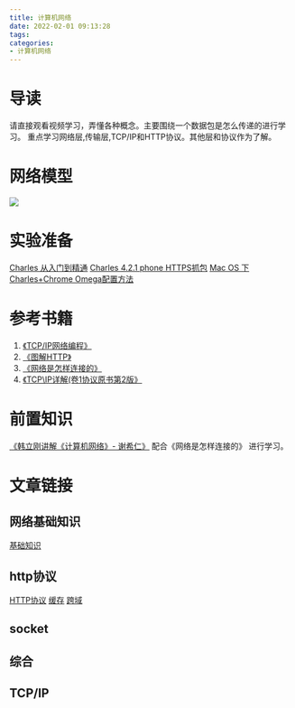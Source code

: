 ```yaml
---
title: 计算机网络
date: 2022-02-01 09:13:28
tags:
categories:
- 计算机网络
---
```


# 导读

请直接观看视频学习，弄懂各种概念。主要围绕一个数据包是怎么传递的进行学习。 重点学习网络层,传输层,TCP/IP和HTTP协议。其他层和协议作为了解。

# 网络模型
![](tcpip.jpg)

# 实验准备
[Charles 从入门到精通](http://blog.devtang.com/2015/11/14/charles-introduction/)
[Charles 4.2.1 phone HTTPS抓包](https://juejin.im/post/5a30a52a6fb9a0451d4175ed)
[Mac OS 下Charles+Chrome Omega配置方法](https://blog.csdn.net/liu251/article/details/52096142)

# 参考书籍 

1. [《TCP/IP网络编程》](https://item.jd.com/19081201624.html)
2. [《图解HTTP》](https://item.jd.com/12837057.html)
3. [《网络是怎样连接的》](https://item.jd.com/19081201624.html) 
4. [《TCP\IP详解(卷1协议原书第2版》](https://item.jd.com/71910333320.html)

# 前置知识

[《韩立刚讲解《计算机网络》- 谢希仁》](https://www.bilibili.com/video/BV1Qr4y1N7cH) 配合《网络是怎样连接的》 进行学习。

# 文章链接
## 网络基础知识
[基础知识]()
 
## http协议
[HTTP协议]()
[缓存]()
[跨域]()

## socket

## 综合

## TCP/IP


